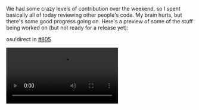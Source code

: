 We had some crazy levels of contribution over the weekend, so I spent basically all of today reviewing other people's code. My brain hurts, but there's some good progress going on. Here's a preview of some of the stuff being worked on (but not ready for a release yet):

osu!direct in [#805](https://github.com/ppy/osu/pull/805)

<video src="//puu.sh/zPnwV/81aa78b56f.mp4" controls preload="metadata" />

Menu flashing (and the framework for more beat-synced UI elements) in [#812](https://github.com/ppy/osu/pull/812)

<video src="//puu.sh/zPo0j/641585edcd.mp4" controls preload="metadata" />

User and multiplayer panels in [#825](https://github.com/ppy/osu/pull/825) and [#824](https://github.com/ppy/osu/pull/824)

![](https://puu.sh/vXX7K/736f6bd8f8.png)

![](https://puu.sh/vXX8C/ad4afac898.png)

## Other (actually completed) stuff

- Add basic framework required to implement mania note input [\#826](https://github.com/ppy/osu/pull/826) ([smoogipooo](https://github.com/smoogipooo))
- Mania pattern changes [\#822](https://github.com/ppy/osu/pull/822) ([smoogipooo](https://github.com/smoogipooo))
- Move spinner colours to local definition for now [\#821](https://github.com/ppy/osu/pull/821) ([peppy](https://github.com/peppy))
- Allow for solutions where the osu repository isn't at the solution level [\#818](https://github.com/ppy/osu/pull/818) ([Jorolf](https://github.com/Jorolf))
- Update spinner colours [\#817](https://github.com/ppy/osu/pull/817) ([peppy](https://github.com/peppy))
- Abstract out SectionsContainer from Settings [\#815](https://github.com/ppy/osu/pull/815) ([huoyaoyuan](https://github.com/huoyaoyuan))
- Various song select fixes [\#814](https://github.com/ppy/osu/pull/814) ([MrTheMake](https://github.com/MrTheMake))
- Do not pause a running replay if the window is not focused [\#813](https://github.com/ppy/osu/pull/813) ([MrTheMake](https://github.com/MrTheMake))
- Make PlaylistItem use Paragraphs [\#808](https://github.com/ppy/osu/pull/808) ([DrabWeb](https://github.com/DrabWeb))
- Mod buttons now have tooltips [\#807](https://github.com/ppy/osu/pull/807) ([DrabWeb](https://github.com/DrabWeb))
- Mania hitobject object conversion is mostly complete [\#800](https://github.com/ppy/osu/pull/800) ([smoogipooo](https://github.com/smoogipooo))

## New release available

2017.523.0 is now available from [github releases](https://github.com/ppy/osu/releases/tag/v2017.523.0) (or via auto-update if you already have lazer installed)!